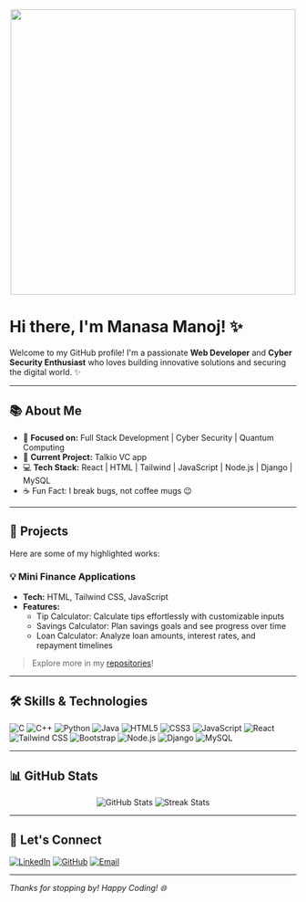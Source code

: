 

<div align="center" >
  <img src="https://media2.giphy.com/media/v1.Y2lkPTc5MGI3NjExM3h6emRuMTQ5dmxuNWV6dzV5OW9hMmMyZjB1ZGltN3hkMWdtMHk3cSZlcD12MV9pbnRlcm5hbF9naWZfYnlfaWQmY3Q9Zw/nFFguNjdeotwc/giphy.gif" height="500" />
</div>

# Hi there, I'm Manasa Manoj! ✨

Welcome to my GitHub profile! I'm a passionate **Web Developer** and **Cyber Security Enthusiast** who loves building innovative solutions and securing the digital world. ✨

---

## 📚 About Me
- 🎯 **Focused on:** Full Stack Development | Cyber Security | Quantum Computing
- 🚀 **Current Project:** Talkio VC app
- 💻 **Tech Stack:** React | HTML | Tailwind  | JavaScript | Node.js | Django | MySQL
- ☕ Fun Fact: I break bugs, not coffee mugs 😉
  
---

## 🔨 Projects
Here are some of my highlighted works:

### 💡 Mini Finance Applications
- **Tech:** HTML, Tailwind CSS, JavaScript
- **Features:**
   - Tip Calculator: Calculate tips effortlessly with customizable inputs
   - Savings Calculator: Plan savings goals and see progress over time
   - Loan Calculator: Analyze loan amounts, interest rates, and repayment timelines

> Explore more in my [repositories](https://github.com/manasa-manoj-nbr)!

---

## 🛠 Skills & Technologies
![C](https://img.shields.io/badge/C-%2300599C.svg?&style=flat&logo=c&logoColor=white)
![C++](https://img.shields.io/badge/C++-%2300599C.svg?&style=flat&logo=c%2B%2B&logoColor=white)
![Python](https://img.shields.io/badge/Python-%233776AB.svg?&style=flat&logo=python&logoColor=white)
![Java](https://img.shields.io/badge/Java-%23ED8B00.svg?&style=flat&logo=openjdk&logoColor=white)
![HTML5](https://img.shields.io/badge/HTML5-%23E34F26.svg?&style=flat&logo=html5&logoColor=white)
![CSS3](https://img.shields.io/badge/CSS3-%231572B6.svg?&style=flat&logo=css3&logoColor=white)
![JavaScript](https://img.shields.io/badge/JavaScript-%23F7DF1E.svg?&style=flat&logo=javascript&logoColor=black)
![React](https://img.shields.io/badge/React-%2361DAFB.svg?&style=flat&logo=react&logoColor=black)
![Tailwind CSS](https://img.shields.io/badge/TailwindCSS-%2306B6D4.svg?&style=flat&logo=tailwind-css&logoColor=white)
![Bootstrap](https://img.shields.io/badge/Bootstrap-%23563D7C.svg?&style=flat&logo=bootstrap&logoColor=white)
![Node.js](https://img.shields.io/badge/Node.js-%23339933.svg?&style=flat&logo=node.js&logoColor=white)
![Django](https://img.shields.io/badge/Django-%23092E20.svg?&style=flat&logo=django&logoColor=white)
![MySQL](https://img.shields.io/badge/MySQL-%234479A1.svg?&style=flat&logo=mysql&logoColor=white)


---

## 📊 GitHub Stats

<div align="center">
  <img src="https://github-readme-stats.vercel.app/api?username=manasa-manoj-nbr&show_icons=true&theme=react" alt="GitHub Stats">
  <img src="https://github-readme-streak-stats.herokuapp.com/?user=manasa-manoj-nbr&theme=react" alt="Streak Stats">
</div>

---

## 💼 Let's Connect

[![LinkedIn](https://img.shields.io/badge/LinkedIn-0077B5?style=flat&logo=linkedin&logoColor=white)](https://www.linkedin.com/in/manasa-manoj-294220310/)
[![GitHub](https://img.shields.io/badge/GitHub-%23121011.svg?&style=flat&logo=github&logoColor=white)](https://github.com/manasa-manoj-nbr)
[![Email](https://img.shields.io/badge/Email-D14836?style=flat&logo=gmail&logoColor=white)](mailto:manasamanojnbr1145@gmail.com)

---
_Thanks for stopping by! Happy Coding! 🌐_
